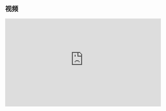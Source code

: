 ## 视频

<div style = "position: relative; width: 100%; height: 0; padding-bottom: 56.25%;">
    <iframe style = "position: absolute; top: 0; left: 0; width: 100%;height: 100%;" frameborder="0" allowFullScreen="true" src="https://wiki-58c2.obs.myhuaweicloud.com:443/%E7%8A%B6%E5%8E%8BDP.mp4?AccessKeyId=ELA8MJ5R84QLXCTFQQ1R&Expires=1687364133&Signature=BVjxoChwdkFG/nXVRLh7NYmsKpc%3D"></iframe>
</div>
